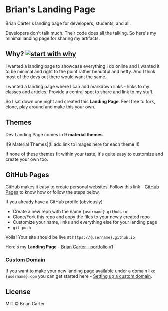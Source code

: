 # Brian's Landing Page

Brian Carter's landing page for developers, students, and all.

Developers don't talk much. Their code does all the talking. So here's my minimal landing page for sharing my artifacts.

## Why? [![start with why](https://img.shields.io/badge/start%20with-why%3F-brightgreen.svg?style=flat)](http://www.ted.com/talks/simon_sinek_how_great_leaders_inspire_action)

I wanted a landing page to showcase everything I do online and I wanted it to be minimal and right to the point rather beautiful and hefty. And I think most of the devs out there would want the same.

I wanted a landing page where I can add markdown links - links to my classes and articles. Provide a central spot to share and link to my stuff.

So I sat down one night and created this **Landing Page**. Feel free to fork, clone, play around and make this your own.

## Themes

Dev Landing Page comes in 9 **material themes**.

![9 Material Themes](!! add link to images here for each theme !!)

If none of these themes fit within your taste, it's quite easy to customize and create your own too. 

## GitHub Pages

GitHub makes it easy to create personal websites. Follow this link - [GitHub Pages](https://pages.github.com/) to know how or follow the steps below.

If you already have a GitHub profile (obviously)

* Create a new repo with the name `{username}.github.io`
* Clone/Fork this repo and copy the files to your newly created repo
* Customize your name, links and everything else for your landing page
* `git push`

Voila! Your site should be live at `https://{username}.github.io`

Here's my **Landing Page** - [Brian Carter - portfolio v1](https://bcphd.com)

### Custom Domain

If you want to make your new landing page available under a domain like `{username}.com` you can get started here - [Setting up a custom domain](https://help.github.com/articles/quick-start-setting-up-a-custom-domain/).

## License

MIT © Brian Carter
